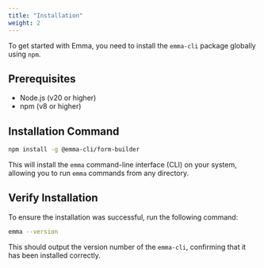 ```yaml
---
title: "Installation"
weight: 2
---
```


To get started with Emma, you need to install the `emma-cli` package globally using `npm`.

## Prerequisites

-   Node.js (v20 or higher)
-   npm (v8 or higher)

## Installation Command

```bash
npm install -g @emma-cli/form-builder
```

This will install the `emma` command-line interface (CLI) on your system, allowing you to run `emma` commands from any directory.

## Verify Installation

To ensure the installation was successful, run the following command:

```bash
emma --version
```

This should output the version number of the `emma-cli`, confirming that it has been installed correctly.